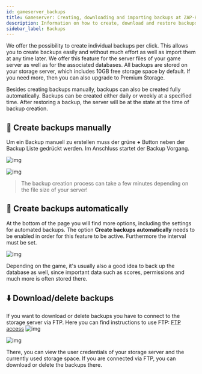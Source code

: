```yaml
---
id: gameserver_backups
title: Gameserver: Creating, downloading and importing backups at ZAP-Hosting
description: Information on how to create, download and restore backups for your game server from ZAP-Hosting -ZAP-Hosting.com 
sidebar_label: Backups
---
```


We offer the possibility to create individual backups per click. This allows you to create backups easily and without much effort as well as import them at any time later. We offer this feature for the server files of your game server as well as for the associated databases. All backups are stored on your storage server, which includes 10GB free storage space by default. If you need more, then you can also upgrade to Premium Storage.

Besides creating backups manually, backups can also be created fully automatically. Backups can be created either daily or weekly at a specified time. After restoring a backup, the server will be at the state at the time of backup creation.


## 🤏 Create backups manually

Um ein Backup manuell zu erstellen muss der grüne **+** Button neben der Backup Liste gedrückt werden. Im Anschluss startet der Backup Vorgang. 

![img](https://screensaver01.zap-hosting.com/index.php/s/cmtWFxAK2Wr4C9s/preview)

![img](https://screensaver01.zap-hosting.com/index.php/s/DPCEK9scWrZMmQG/preview)

> The backup creation process can take a few minutes depending on the file size of your server!


## 🔄 Create backups automatically

At the bottom of the page you will find more options, including the settings for automated backups. The option **Create backups automatically** needs to be enabled in order for this feature to be active. Furthermore the interval must be set. 

![img](https://screensaver01.zap-hosting.com/index.php/s/PgMSKY7X2eTt9w6/preview)

Depending on the game, it's usually also a good idea to back up the database as well, since important data such as scores, permissions and much more is often stored there. 


## ⬇️ Download/delete backups

If you want to download or delete backups you have to connect to the storage server via FTP. Here you can find instructions to use FTP: [FTP access](gameserver_ftpaccess.md)
![img](https://screensaver01.zap-hosting.com/index.php/s/tPNdJ4YKMtwA635/preview)

![img](https://screensaver01.zap-hosting.com/index.php/s/AGdpoZXYpqYGjx8/preview)

There, you can view the user credentials of your storage server and the currently used storage space. If you are connected via FTP, you can download or delete the backups there.
